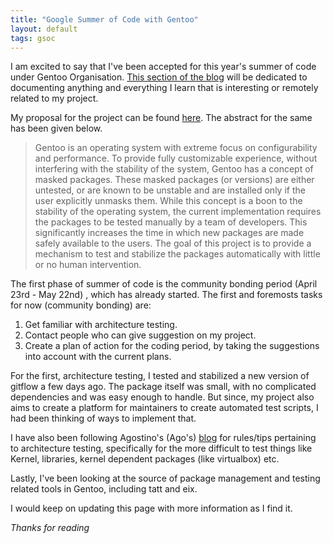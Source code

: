 ```yaml
---
title: "Google Summer of Code with Gentoo"
layout: default
tags: gsoc
---
```

I am excited to say that I've been accepted for this year's summer of code under
Gentoo Organisation. [This section of the blog](/gsoc) will be dedicated to documenting
anything and everything I learn that is interesting or remotely related to my project.

My proposal for the project can be found [here](/img/gsoc.pdf). The abstract for the
same has been given below.
> Gentoo is an operating system with extreme focus on configurability and performance.
> To provide fully customizable experience, without interfering with the stability of
> the system, Gentoo has a concept of masked packages. These masked packages (or
> versions) are either untested, or are known to be unstable and are installed only if
> the user explicitly unmasks them. While this concept is a boon to the stability of
> the operating system, the current implementation requires the packages to be tested
> manually by a team of developers. This significantly increases the time in which new
> packages are made safely available to the users. The goal of this project is to
> provide a mechanism to test and stabilize the packages automatically with little or
> no human intervention.

The first phase of summer of code is the community bonding period (April 23rd - May 22nd)
, which has already started. The first and foremosts tasks for now (community bonding)
are:

1. Get familiar with architecture testing.
2. Contact people who can give suggestion on my project.
3. Create a plan of action for the coding period, by taking the suggestions into account
with the current plans.


For the first, architecture testing, I tested and stabilized a new version of gitflow a
few days ago.  The package itself was small, with no complicated dependencies and was
easy enough to handle. But since, my project also aims to create a platform for
maintainers to create automated test scripts, I had been thinking of ways to implement
that.

I have also been following Agostino's (Ago's) [blog](https://blogs.gentoo.org/ago/) for
rules/tips pertaining to architecture testing, specifically for the more difficult to
test things like Kernel, libraries, kernel dependent packages (like virtualbox) etc.

Lastly, I've been looking at the source of package management and testing related tools
in Gentoo, including tatt and eix.


I would keep on updating this page with more information as I find it.

<i>Thanks for reading</i>
<br /><br />
